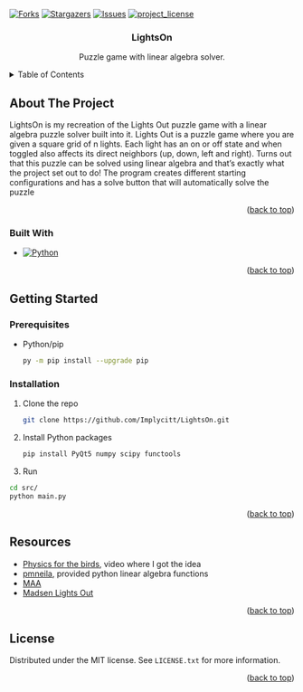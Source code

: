 <a id="readme-top"></a>
[![Forks][forks-shield]][forks-url]
[![Stargazers][stars-shield]][stars-url]
[![Issues][issues-shield]][issues-url]
[![project_license][license-shield]][license-url]


<h3 align="center">LightsOn</h3>

<p align="center">
    Puzzle game with linear algebra solver.
  <br />
</p>


<!-- TABLE OF CONTENTS -->
<details>
  <summary>Table of Contents</summary>
  <ol>
    <li>
      <a href="#about-the-project">About The Project</a>
      <ul>
        <li><a href="#built-with">Built With</a></li>
      </ul>
    </li>
    <li>
      <a href="#getting-started">Getting Started</a>
      <ul>
        <li><a href="#prerequisites">Prerequisites</a></li>
        <li><a href="#installation">Installation</a></li>
      </ul>
    </li>
    <li><a href="#resources">Resources</a></li>
    <li><a href="#license">License</a></li>
  </ol>
</details>


<!-- ABOUT THE PROJECT -->
## About The Project

LightsOn is my recreation of the Lights Out puzzle game with a linear algebra puzzle
solver built into it. Lights Out is a puzzle game where you are given a square grid of n
lights. Each light has an on or off state and when toggled also affects its direct neighbors
(up, down, left and right). Turns out that this puzzle can be solved using linear algebra
and that’s exactly what the project set out to do! The program creates different starting
configurations and has a solve button that will automatically solve the puzzle

<p align="right">(<a href="#readme-top">back to top</a>)</p>


### Built With

* [![Python][Python.org]][Python-url]

<p align="right">(<a href="#readme-top">back to top</a>)</p>


<!-- GETTING STARTED -->
## Getting Started


### Prerequisites

* Python/pip
  ```sh
  py -m pip install --upgrade pip
  ```

### Installation

1. Clone the repo
   ```sh
   git clone https://github.com/Implycitt/LightsOn.git
   ```
2. Install Python packages
   ```sh
   pip install PyQt5 numpy scipy functools 
   ```
3. Run
  ```sh
  cd src/
  python main.py 
  ```

<p align="right">(<a href="#readme-top">back to top</a>)</p>

<!-- RESOURCES -->
## Resources

* [Physics for the birds](https://www.youtube.com/watch?v=0fHkKcy0x_U), video where I got the idea
* [pmneila](https://github.com/pmneila/Lights-Out/blob/master/lightsout.py), provided python linear algebra functions
* [MAA](https://people.sc.fsu.edu/~jburkardt/classes/imps_2017/11_28/2690705.pdf)
* [Madsen Lights Out](https://cau.ac.kr/~mhhgtx/courses/LinearAlgebra/references/MadsenLightsOut.pdf)

<p align="right">(<a href="#readme-top">back to top</a>)</p>


<!-- LICENSE -->
## License

Distributed under the MIT license. See `LICENSE.txt` for more information.

<p align="right">(<a href="#readme-top">back to top</a>)</p>


<!-- MARKDOWN LINKS & IMAGES -->
[forks-shield]: https://img.shields.io/github/forks/Implycitt/LightsOn.svg?style=for-the-badge
[forks-url]: https://github.com/Implycitt/LightsOn/network/members
[stars-shield]: https://img.shields.io/github/stars/Implycitt/LightsOn.svg?style=for-the-badge
[stars-url]: https://github.com/Implycitt/LightsOn/stargazers
[issues-shield]: https://img.shields.io/github/issues/Implycitt/LightsOn.svg?style=for-the-badge
[issues-url]: https://github.com/Implycitt/LightsOn/issues
[license-shield]: https://img.shields.io/github/license/Implycitt/LightsOn.svg?style=for-the-badge
[license-url]: https://github.com/Implycitt/LightsOn/blob/master/LICENSE.txt
[Python.org]: https://img.shields.io/badge/Python-0769AD?style=for-the-badge&logo=python&logoColor=blue
[Python-url]: https://python.org 
